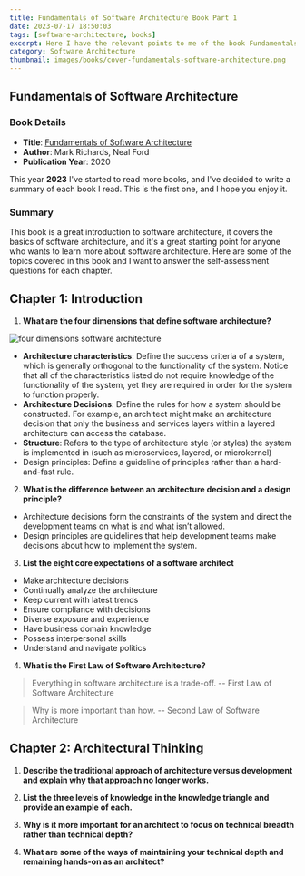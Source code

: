 ```yaml
---
title: Fundamentals of Software Architecture Book Part 1
date: 2023-07-17 18:50:03
tags: [software-architecture, books]
excerpt: Here I have the relevant points to me of the book Fundamentals of Software Architecture by Mark Richards and Neal Ford.
category: Software Architecture
thumbnail: images/books/cover-fundamentals-software-architecture.png
---
```


## Fundamentals of Software Architecture

### Book Details

- **Title**: [Fundamentals of Software Architecture](https://www.oreilly.com/library/view/fundamentals-of-software/9781492043447/)
- **Author**: Mark Richards, Neal Ford
- **Publication Year**: 2020

This year **2023** I've started to read more books, and I've decided to write a summary of each book I read. This is the first one, and I hope you enjoy it.

### Summary

This book is a great introduction to software architecture, it covers the basics of software architecture, and it's a great starting point for anyone who wants to learn more about software architecture. Here are some of the topics covered in this book and I want to answer the self-assessment questions for each chapter.

## Chapter 1: Introduction

1. **What are the four dimensions that define software architecture?**

![four dimensions software architecture](images/books/software-architecture-four-dimensions.png)

- **Architecture characteristics**: Define the success criteria of a system, which is generally orthogonal to the functionality of the system. Notice that all of the characteristics listed do not require knowledge of the functionality of the system, yet they are required in order for the system to function properly.
- **Architecture Decisions**: Define the rules for how a system should be constructed. For example, an architect might make an architecture decision that only the business and services layers within a layered architecture can access the database.
- **Structure**: Refers to the type of architecture style (or styles) the system is implemented in (such as microservices, layered, or microkernel)
- Design principles: Define a guideline of principles rather than a hard-and-fast rule.

2. **What is the difference between an architecture decision and a design principle?**

- Architecture decisions form the constraints of the system and direct the development teams on what is and what isn’t allowed.
- Design principles are guidelines that help development teams make decisions about how to implement the system.

3. **List the eight core expectations of a software architect**

- Make architecture decisions
- Continually analyze the architecture
- Keep current with latest trends
- Ensure compliance with decisions
- Diverse exposure and experience
- Have business domain knowledge
- Possess interpersonal skills
- Understand and navigate politics

4. **What is the First Law of Software Architecture?**

> Everything in software architecture is a trade-off. -- First Law of Software Architecture

> Why is more important than how. -- Second Law of Software Architecture

## Chapter 2: Architectural Thinking

1. **Describe the traditional approach of architecture versus development and explain why that approach no longer works.**

2. **List the three levels of knowledge in the knowledge triangle and provide an example of each.**

3. **Why is it more important for an architect to focus on technical breadth rather than technical depth?**

4. **What are some of the ways of maintaining your technical depth and remaining hands-on as an architect?**
